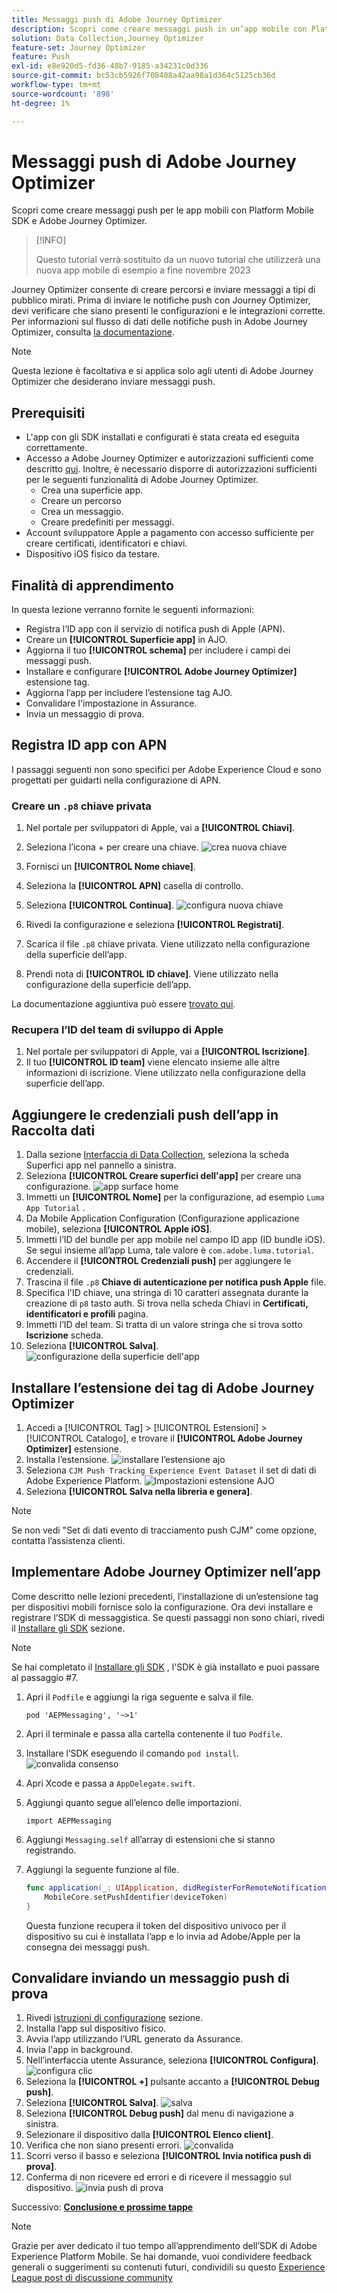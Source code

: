 ```yaml
---
title: Messaggi push di Adobe Journey Optimizer
description: Scopri come creare messaggi push in un’app mobile con Platform Mobile SDK e Adobe Journey Optimizer.
solution: Data Collection,Journey Optimizer
feature-set: Journey Optimizer
feature: Push
exl-id: e8e920d5-fd36-48b7-9185-a34231c0d336
source-git-commit: bc53cb5926f708408a42aa98a1d364c5125cb36d
workflow-type: tm+mt
source-wordcount: '898'
ht-degree: 1%

---
```


# Messaggi push di Adobe Journey Optimizer

Scopri come creare messaggi push per le app mobili con Platform Mobile SDK e Adobe Journey Optimizer.

>[!INFO]
>
> Questo tutorial verrà sostituito da un nuovo tutorial che utilizzerà una nuova app mobile di esempio a fine novembre 2023

Journey Optimizer consente di creare percorsi e inviare messaggi a tipi di pubblico mirati. Prima di inviare le notifiche push con Journey Optimizer, devi verificare che siano presenti le configurazioni e le integrazioni corrette. Per informazioni sul flusso di dati delle notifiche push in Adobe Journey Optimizer, consulta [la documentazione](https://experienceleague.adobe.com/docs/journey-optimizer/using/configuration/configuration-message/push-config/push-gs.html).

>[!NOTE]
>
>Questa lezione è facoltativa e si applica solo agli utenti di Adobe Journey Optimizer che desiderano inviare messaggi push.


## Prerequisiti

* L&#39;app con gli SDK installati e configurati è stata creata ed eseguita correttamente.
* Accesso a Adobe Journey Optimizer e autorizzazioni sufficienti come descritto [qui](https://experienceleague.adobe.com/docs/journey-optimizer/using/configuration/configuration-message/push-config/push-configuration.html?lang=en). Inoltre, è necessario disporre di autorizzazioni sufficienti per le seguenti funzionalità di Adobe Journey Optimizer.
   * Crea una superficie app.
   * Creare un percorso
   * Crea un messaggio.
   * Creare predefiniti per messaggi.
* Account sviluppatore Apple a pagamento con accesso sufficiente per creare certificati, identificatori e chiavi.
* Dispositivo iOS fisico da testare.

## Finalità di apprendimento

In questa lezione verranno fornite le seguenti informazioni:

* Registra l’ID app con il servizio di notifica push di Apple (APN).
* Creare un **[!UICONTROL Superficie app]** in AJO.
* Aggiorna il tuo **[!UICONTROL schema]** per includere i campi dei messaggi push.
* Installare e configurare **[!UICONTROL Adobe Journey Optimizer]** estensione tag.
* Aggiorna l’app per includere l’estensione tag AJO.
* Convalidare l&#39;impostazione in Assurance.
* Invia un messaggio di prova.


## Registra ID app con APN

I passaggi seguenti non sono specifici per Adobe Experience Cloud e sono progettati per guidarti nella configurazione di APN.

### Creare un `.p8` chiave privata

1. Nel portale per sviluppatori di Apple, vai a **[!UICONTROL Chiavi]**.
1. Seleziona l’icona + per creare una chiave.
   ![crea nuova chiave](assets/mobile-push-apple-dev-new-key.png)

1. Fornisci un **[!UICONTROL Nome chiave]**.
1. Seleziona la **[!UICONTROL APN]** casella di controllo.
1. Seleziona **[!UICONTROL Continua]**.
   ![configura nuova chiave](assets/mobile-push-apple-dev-config-key.png)
1. Rivedi la configurazione e seleziona **[!UICONTROL Registrati]**.
1. Scarica il file `.p8` chiave privata. Viene utilizzato nella configurazione della superficie dell’app.
1. Prendi nota di **[!UICONTROL ID chiave]**. Viene utilizzato nella configurazione della superficie dell’app.

La documentazione aggiuntiva può essere [trovato qui](https://help.apple.com/developer-account/#/devcdfbb56a3).

### Recupera l’ID del team di sviluppo di Apple

1. Nel portale per sviluppatori di Apple, vai a **[!UICONTROL Iscrizione]**.
1. Il tuo **[!UICONTROL ID team]** viene elencato insieme alle altre informazioni di iscrizione. Viene utilizzato nella configurazione della superficie dell’app.

## Aggiungere le credenziali push dell’app in Raccolta dati

1. Dalla sezione [Interfaccia di Data Collection](https://experience.adobe.com/data-collection/), seleziona la scheda Superfici app nel pannello a sinistra.
1. Seleziona **[!UICONTROL Creare superfici dell&#39;app]** per creare una configurazione.
   ![app surface home](assets/mobile-push-app-surface.png)
1. Immetti un **[!UICONTROL Nome]** per la configurazione, ad esempio `Luma App Tutorial`  .
1. Da Mobile Application Configuration (Configurazione applicazione mobile), seleziona **[!UICONTROL Apple iOS]**.
1. Immetti l’ID del bundle per app mobile nel campo ID app (ID bundle iOS). Se segui insieme all’app Luma, tale valore è `com.adobe.luma.tutorial`.
1. Accendere il **[!UICONTROL Credenziali push]** per aggiungere le credenziali.
1. Trascina il file `.p8` **Chiave di autenticazione per notifica push Apple** file.
1. Specifica l&#39;ID chiave, una stringa di 10 caratteri assegnata durante la creazione di `p8` tasto auth. Si trova nella scheda Chiavi in **Certificati, identificatori e profili** pagina.
1. Immetti l’ID del team. Si tratta di un valore stringa che si trova sotto **Iscrizione** scheda.
1. Seleziona **[!UICONTROL Salva]**.
   ![configurazione della superficie dell&#39;app](assets/mobile-push-app-surface-config.png)

## Installare l’estensione dei tag di Adobe Journey Optimizer

1. Accedi a [!UICONTROL Tag] > [!UICONTROL Estensioni] > [!UICONTROL Catalogo], e trovare il **[!UICONTROL Adobe Journey Optimizer]** estensione.
1. Installa l’estensione.
   ![installare l’estensione ajo](assets/mobile-push-tags-install.png)
1. Seleziona `CJM Push Tracking Experience Event Dataset` il set di dati di Adobe Experience Platform.
   ![Impostazioni estensione AJO](assets/mobile-push-tags-ajo.png)
1. Seleziona **[!UICONTROL Salva nella libreria e genera]**.

>[!NOTE]
>Se non vedi &quot;Set di dati evento di tracciamento push CJM&quot; come opzione, contatta l’assistenza clienti.
>

## Implementare Adobe Journey Optimizer nell’app

Come descritto nelle lezioni precedenti, l’installazione di un’estensione tag per dispositivi mobili fornisce solo la configurazione. Ora devi installare e registrare l’SDK di messaggistica. Se questi passaggi non sono chiari, rivedi il [Installare gli SDK](install-sdks.md) sezione.

>[!NOTE]
>
>Se hai completato il [Installare gli SDK](install-sdks.md) , l&#39;SDK è già installato e puoi passare al passaggio #7.

1. Apri il `Podfile` e aggiungi la riga seguente e salva il file.

   `pod 'AEPMessaging', '~>1'`
1. Apri il terminale e passa alla cartella contenente il tuo `Podfile`.
1. Installare l’SDK eseguendo il comando `pod install`.
   ![convalida consenso](assets/mobile-push-terminal-install.png)
1. Apri Xcode e passa a `AppDelegate.swift`.
1. Aggiungi quanto segue all’elenco delle importazioni.

   `import AEPMessaging`
1. Aggiungi `Messaging.self` all’array di estensioni che si stanno registrando.
1. Aggiungi la seguente funzione al file.

   ```swift
   func application(_: UIApplication, didRegisterForRemoteNotificationsWithDeviceToken deviceToken: Data) {
       MobileCore.setPushIdentifier(deviceToken)
   }
   ```

   Questa funzione recupera il token del dispositivo univoco per il dispositivo su cui è installata l’app e lo invia ad Adobe/Apple per la consegna dei messaggi push.

## Convalidare inviando un messaggio push di prova

1. Rivedi [istruzioni di configurazione](assurance.md) sezione.
1. Installa l’app sul dispositivo fisico.
1. Avvia l’app utilizzando l’URL generato da Assurance.
1. Invia l&#39;app in background.
1. Nell’interfaccia utente Assurance, seleziona **[!UICONTROL Configura]**.
   ![configura clic](assets/mobile-push-validate-config.png)
1. Seleziona la **[!UICONTROL +]** pulsante accanto a **[!UICONTROL Debug push]**.
1. Seleziona **[!UICONTROL Salva]**.
   ![salva](assets/mobile-push-validate-save.png)
1. Seleziona **[!UICONTROL Debug push]** dal menu di navigazione a sinistra.
1. Selezionare il dispositivo dalla **[!UICONTROL Elenco client]**.
1. Verifica che non siano presenti errori.
   ![convalida](assets/mobile-push-validate-confirm.png)
1. Scorri verso il basso e seleziona **[!UICONTROL Invia notifica push di prova]**.
1. Conferma di non ricevere ed errori e di ricevere il messaggio sul dispositivo.
   ![invia push di prova](assets/mobile-push-validate-send-test.png)

Successivo: **[Conclusione e prossime tappe](conclusion.md)**

>[!NOTE]
>
>Grazie per aver dedicato il tuo tempo all’apprendimento dell’SDK di Adobe Experience Platform Mobile. Se hai domande, vuoi condividere feedback generali o suggerimenti su contenuti futuri, condividili su questo [Experience League post di discussione community](https://experienceleaguecommunities.adobe.com/t5/adobe-experience-platform-data/tutorial-discussion-implement-adobe-experience-cloud-in-mobile/td-p/443796)
